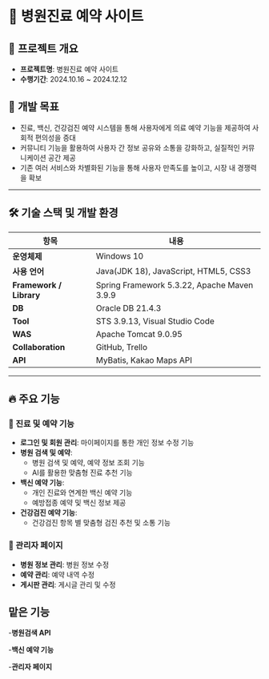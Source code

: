# 🏥 병원진료 예약 사이트

## 📌 프로젝트 개요
- **프로젝트명**: 병원진료 예약 사이트
- **수행기간**: 2024.10.16 ~ 2024.12.12

## 🎯 개발 목표
- 진료, 백신, 건강검진 예약 시스템을 통해 사용자에게 의료 예약 기능을 제공하여 사회적 편의성을 증대
- 커뮤니티 기능을 활용하여 사용자 간 정보 공유와 소통을 강화하고, 실질적인 커뮤니케이션 공간 제공
- 기존 여러 서비스와 차별화된 기능을 통해 사용자 만족도를 높이고, 시장 내 경쟁력을 확보

---

## 🛠️ 기술 스택 및 개발 환경

| 항목            | 내용 |
|----------------|----------------------|
| **운영체제** | Windows 10 |
| **사용 언어** | Java(JDK 18), JavaScript, HTML5, CSS3 |
| **Framework / Library** | Spring Framework 5.3.22, Apache Maven 3.9.9 |
| **DB** | Oracle DB 21.4.3 |
| **Tool** | STS 3.9.13, Visual Studio Code |
| **WAS** | Apache Tomcat 9.0.95 |
| **Collaboration** | GitHub, Trello |
| **API** | MyBatis, Kakao Maps API |

---

## 🔥 주요 기능
### 🏥 진료 및 예약 기능
- **로그인 및 회원 관리**: 마이페이지를 통한 개인 정보 수정 기능
- **병원 검색 및 예약**:  
  - 병원 검색 및 예약, 예약 정보 조회 기능
  - AI를 활용한 맞춤형 진료 추천 기능
- **백신 예약 기능**:  
  - 개인 진료와 연계한 백신 예약 기능
  - 예방접종 예약 및 백신 정보 제공
- **건강검진 예약 기능**:  
  - 건강검진 항목 별 맞춤형 검진 추천 및 소통 기능

### 🔧 관리자 페이지
- **병원 정보 관리**: 병원 정보 수정
- **예약 관리**: 예약 내역 수정
- **게시판 관리**: 게시글 관리 및 수정

## 맡은 기능
-**병원검색 API**

-**백신 예약 기능**

-**관리자 페이지**
